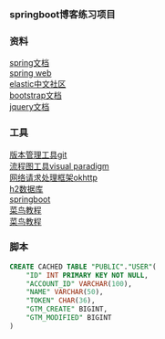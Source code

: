 ### springboot博客练习项目
### 资料
[spring文档](https://spring.io/guides)  
[spring web](https://spring.io/guides/gs/serving-web-content/)  
[elastic中文社区](https://elasticsearch.cn/)  
[bootstrap文档](https://v3.bootcss.com/)  
[jquery文档](http://www.jq22.com/jquery-info122)  

### 工具
[版本管理工具git](https://git-scm.com/)  
[流程图工具visual paradigm](https://www.visual-paradigm.com/cn/download/community.jsp)  
[网络请求处理框架okhttp](https://square.github.io/okhttp/)  
[h2数据库](https://mvnrepository.com/artifact/com.h2database/h2)  
[springboot](https://docs.spring.io/spring-boot/docs/2.2.5.RELEASE/reference/html/spring-boot-features.html#boot-features-spring-application)  
[菜鸟教程](https://www.runoob.com/mysql/mysql-where-clause.html)  
[菜鸟教程](https://www.runoob.com/mysql/mysql-where-clause.html)  
### 脚本
```sql
CREATE CACHED TABLE "PUBLIC"."USER"(
    "ID" INT PRIMARY KEY NOT NULL,
    "ACCOUNT_ID" VARCHAR(100),
    "NAME" VARCHAR(50),
    "TOKEN" CHAR(36),
    "GTM_CREATE" BIGINT,
    "GTM_MODIFIED" BIGINT
)
```